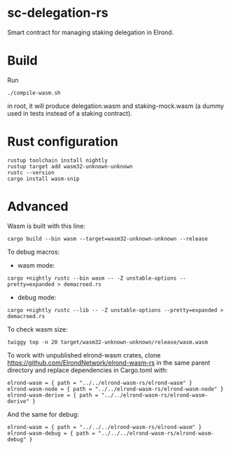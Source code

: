 # sc-delegation-rs
Smart contract for managing staking delegation in Elrond.


# Build

Run
```
./compile-wasm.sh 
```
in root, it will produce delegation.wasm and staking-mock.wasm (a dummy used in tests instead of a staking contract).

# Rust configuration

```
rustup toolchain install nightly
rustup target add wasm32-unknown-unknown
rustc --version
cargo install wasm-snip
```

# Advanced

Wasm is built with this line:
```
cargo build --bin wasm --target=wasm32-unknown-unknown --release
```

To debug macros:
- wasm mode:
```
cargo +nightly rustc --bin wasm -- -Z unstable-options --pretty=expanded > demacroed.rs
```

- debug mode:
```
cargo +nightly rustc --lib -- -Z unstable-options --pretty=expanded > demacroed.rs
```

To check wasm size:
```
twiggy top -n 20 target/wasm32-unknown-unknown/release/wasm.wasm
```

To work with unpublished elrond-wasm crates, clone https://github.com/ElrondNetwork/elrond-wasm-rs in the same parent directory and replace dependencies in Cargo.toml with:
```
elrond-wasm = { path = "../../elrond-wasm-rs/elrond-wasm" }
elrond-wasm-node = { path = "../../elrond-wasm-rs/elrond-wasm-node" }
elrond-wasm-derive = { path = "../../elrond-wasm-rs/elrond-wasm-derive" }
```

And the same for debug:
```
elrond-wasm = { path = "../../../elrond-wasm-rs/elrond-wasm" }
elrond-wasm-debug = { path = "../../../elrond-wasm-rs/elrond-wasm-debug" }
```

